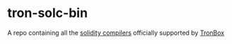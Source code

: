 # tron-solc-bin

A repo containing all the [solidity compilers](https://github.com/tronprotocol/solidity/tags) officially supported by [TronBox](https://github.com/TRON-US/tronbox)

